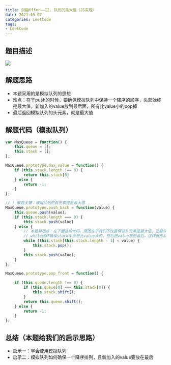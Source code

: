 ```yaml
---
title: 剑指Offer——II. 队列的最大值（JS实现）
date: 2021-05-07
categories: LeetCode
tags: 
- LeetCode
---
```

## 题目描述
![](https://img-blog.csdnimg.cn/img_convert/f184a807719c1fecad7b5e83c6720e6c.png)

## 解题思路
* 本题采用的是模拟队列的思想
* 难点：在于push的时候，要确保模拟队列中保持一个降序的顺序，头部始终是最大值，新加入的value放到最后面，所有比value小的pop掉
* 最后返回模拟队列的头元素，就是最大值

## 解题代码（模拟队列）
```js
var MaxQueue = function() {
    this.queue = [];
    this.stack = [];
};

MaxQueue.prototype.max_value = function() {
    if (this.stack.length !== 0) {
        return this.stack[0]
    } else {
        return -1;
    }
};

// ! 解题关键：模拟队列的首元素得是最大值
MaxQueue.prototype.push_back = function(value) {
    this.queue.push(value);
    if (this.stack.length === 0) {
        this.stack.push(value)
    } else {
        // 本题易错点：在下面这段代码，原因在于我们不仅要保证头元素是最大值，还要保证如果一旦头元素被pop之后，第二个元素也是相对于其他元素来说是最大的
        // while循环确保stack中全是比value大的，然后把value放到最后，这样就形成了一个降序排列
        while (this.stack[this.stack.length - 1] < value) {
            this.stack.pop();
        }
        this.stack.push(value);
    }
};

MaxQueue.prototype.pop_front = function() {

    if (this.queue.length !== 0) {
        if (this.queue[0] === this.stack[0]) {
            this.stack.shift();
        }
        return this.queue.shift();
    } else {
        return -1;
    }
};
```
## 总结（本题给我们的启示思路）
* 启示一：学会使用模拟队列
* 启示二：模拟队列如何确保一个降序排列，且新加入的value要放在最后
